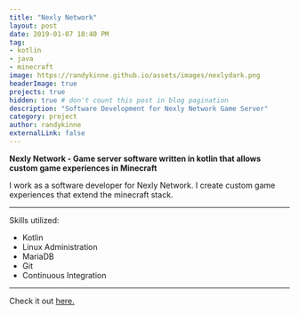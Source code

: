 ```yaml
---
title: "Nexly Network"
layout: post
date: 2019-01-07 10:40 PM
tag:
- kotlin
- java
- minecraft
image: https://randykinne.github.io/assets/images/nexlydark.png
headerImage: true
projects: true
hidden: true # don't count this post in blog pagination
description: "Software Development for Nexly Network Game Server"
category: project
author: randykinne
externalLink: false
---
```



 **Nexly Network - Game server software written in kotlin that allows custom game experiences in Minecraft**

I work as a software developer for Nexly Network. I create custom game experiences that extend the minecraft stack.

---

Skills utilized:

- Kotlin
- Linux Administration
- MariaDB
- Git
- Continuous Integration

---

Check it out [here.](http://nexly.network)
